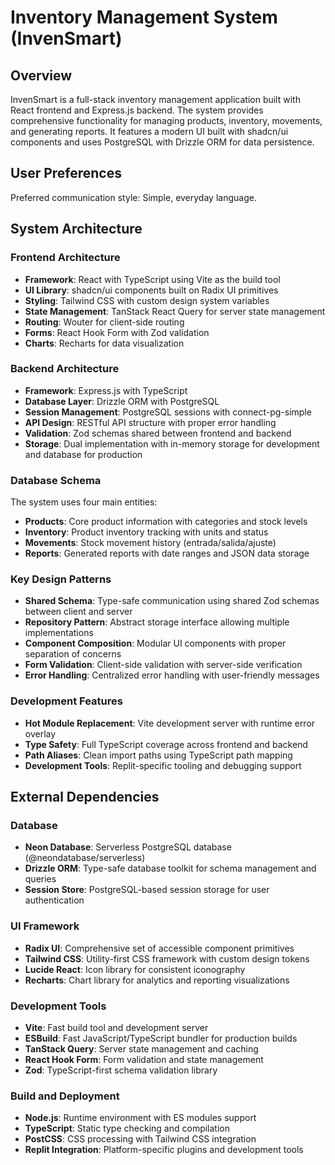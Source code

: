 # Inventory Management System (InvenSmart)

## Overview

InvenSmart is a full-stack inventory management application built with React frontend and Express.js backend. The system provides comprehensive functionality for managing products, inventory, movements, and generating reports. It features a modern UI built with shadcn/ui components and uses PostgreSQL with Drizzle ORM for data persistence.

## User Preferences

Preferred communication style: Simple, everyday language.

## System Architecture

### Frontend Architecture
- **Framework**: React with TypeScript using Vite as the build tool
- **UI Library**: shadcn/ui components built on Radix UI primitives
- **Styling**: Tailwind CSS with custom design system variables
- **State Management**: TanStack React Query for server state management
- **Routing**: Wouter for client-side routing
- **Forms**: React Hook Form with Zod validation
- **Charts**: Recharts for data visualization

### Backend Architecture
- **Framework**: Express.js with TypeScript
- **Database Layer**: Drizzle ORM with PostgreSQL
- **Session Management**: PostgreSQL sessions with connect-pg-simple
- **API Design**: RESTful API structure with proper error handling
- **Validation**: Zod schemas shared between frontend and backend
- **Storage**: Dual implementation with in-memory storage for development and database for production

### Database Schema
The system uses four main entities:
- **Products**: Core product information with categories and stock levels
- **Inventory**: Product inventory tracking with units and status
- **Movements**: Stock movement history (entrada/salida/ajuste)
- **Reports**: Generated reports with date ranges and JSON data storage

### Key Design Patterns
- **Shared Schema**: Type-safe communication using shared Zod schemas between client and server
- **Repository Pattern**: Abstract storage interface allowing multiple implementations
- **Component Composition**: Modular UI components with proper separation of concerns
- **Form Validation**: Client-side validation with server-side verification
- **Error Handling**: Centralized error handling with user-friendly messages

### Development Features
- **Hot Module Replacement**: Vite development server with runtime error overlay
- **Type Safety**: Full TypeScript coverage across frontend and backend
- **Path Aliases**: Clean import paths using TypeScript path mapping
- **Development Tools**: Replit-specific tooling and debugging support

## External Dependencies

### Database
- **Neon Database**: Serverless PostgreSQL database (@neondatabase/serverless)
- **Drizzle ORM**: Type-safe database toolkit for schema management and queries
- **Session Store**: PostgreSQL-based session storage for user authentication

### UI Framework
- **Radix UI**: Comprehensive set of accessible component primitives
- **Tailwind CSS**: Utility-first CSS framework with custom design tokens
- **Lucide React**: Icon library for consistent iconography
- **Recharts**: Chart library for analytics and reporting visualizations

### Development Tools
- **Vite**: Fast build tool and development server
- **ESBuild**: Fast JavaScript/TypeScript bundler for production builds
- **TanStack Query**: Server state management and caching
- **React Hook Form**: Form validation and state management
- **Zod**: TypeScript-first schema validation library

### Build and Deployment
- **Node.js**: Runtime environment with ES modules support
- **TypeScript**: Static type checking and compilation
- **PostCSS**: CSS processing with Tailwind CSS integration
- **Replit Integration**: Platform-specific plugins and development tools